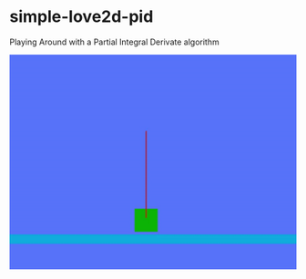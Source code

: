 # simple-love2d-pid
Playing Around with a Partial Integral Derivate algorithm

![demonstration gif](cartPolePid.gif)
